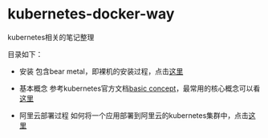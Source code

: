 # kubernetes-docker-way
kubernetes相关的笔记整理

目录如下：

- 安装
包含bear metal，即裸机的安装过程，点击[这里](setup/README.md)

- 基本概念
参考kubernetes官方文档[basic concept](https://kubernetes.io/docs/concepts/)，最常用的核心概念可以看[这里](concept/README.md)
- 阿里云部署过程
如何将一个应用部署到阿里云的kubernetes集群中，点击[这里](deploy/README.md)
